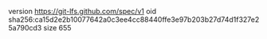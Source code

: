 version https://git-lfs.github.com/spec/v1
oid sha256:ca15d2e2b10077642a0c3ee4cc88440ffe3e97b203b27d74d1f327e25a790cd3
size 655
